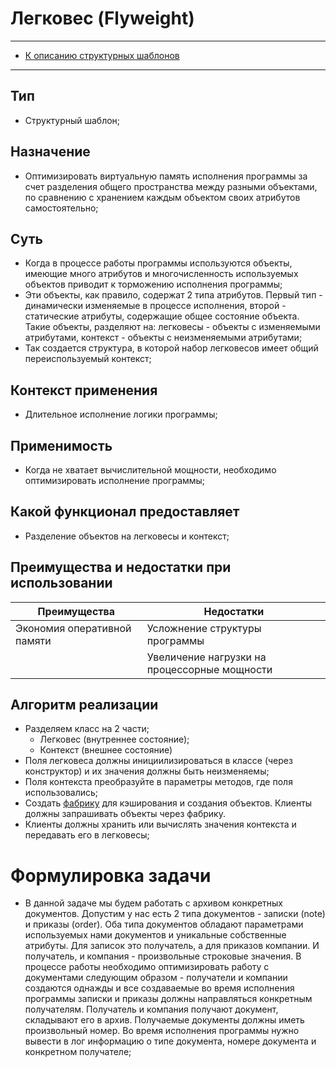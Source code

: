 # Легковес (Flyweight)
****
* [К описанию структурных шаблонов](../README.md)
****

## Тип
* Структурный шаблон;

## Назначение
* Оптимизировать виртуальную память исполнения программы за счет разделения общего
пространства между разными объектами, по сравнению с хранением каждым объектом 
своих атрибутов самостоятельно;

## Суть
* Когда в процессе работы программы используются объекты, имеющие много атрибутов 
и многочисленность используемых объектов приводит к торможению исполнения программы; 
* Эти объекты, как правило, содержат 2 типа атрибутов. Первый тип - динамически 
изменяемые в процессе исполнения, второй - статические атрибуты, содержащие 
общее состояние объекта. Такие объекты, разделяют на: легковесы - объекты с изменяемыми
атрибутами, контекст - объекты с неизменяемыми атрибутами;
* Так создается структура, в которой набор легковесов имеет общий 
переиспользуемый контекст;

## Контекст применения
* Длительное исполнение логики программы;

## Применимость
* Когда не хватает вычислительной мощности, необходимо оптимизировать исполнение программы;

## Какой функционал предоставляет
* Разделение объектов на легковесы и контекст;

## Преимущества и недостатки при использовании

| Преимущества                | Недостатки                                   |
|-----------------------------|----------------------------------------------|
| Экономия оперативной памяти | Усложнение структуры программы               |
|                             | Увеличение нагрузки на процессорные мощности |

## Алгоритм реализации
* Разделяем класс на 2 части;
  * Легковес (внутреннее состояние);
  * Контекст (внешнее состояние)
* Поля легковеса должны инициилизироваться в 
классе (через конструктор) и их значения должны быть неизменяемы;
* Поля контекста преобразуйте в параметры методов, где поля использовались;
* Создать [фабрику](../../creating/factorymethod/README.md) для кэширования и создания
объектов. Клиенты должны запрашивать объекты через фабрику.
* Клиенты должны хранить или вычислять значения контекста и передавать его в легковесы;

# Формулировка задачи

* В данной задаче мы будем работать с архивом конкретных документов. Допустим у нас есть
2 типа документов - записки (note) и приказы (order). Оба типа документов обладают 
параметрами используемых нами документов и уникальные собственные атрибуты. Для записок
это получатель, а для приказов компании. И получатель, и компания - 
произвольные строковые значения. 
В процессе работы необходимо оптимизировать работу с документами следующим образом - 
получатели и компании создаются однажды и все создаваемые во время исполнения программы 
записки и приказы должны направляться конкретным получателям. Получатель и компания
получают документ, складывают его в архив. Получаемые документы должны иметь произвольный 
номер. Во время исполнения программы нужно вывести в лог информацию о типе документа,
номере документа и конкретном получателе;